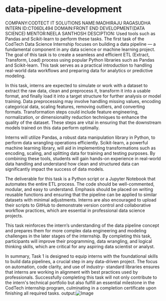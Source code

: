 # data-pipeline-development
COMPANY:CODTECT IT SOLUTIONS
NAME:MADHIRAJU RAGASUDHA
INTERN ID:CT06DL494
DOMAIN:FRONT END DEVELOPMENT(DATA SCIENCE)
MENTOR:NEELA SANTHOSH
DESCIPTION:
Used tools such as Pandas and Scikit-learn to perform these tasks.
The first task of the CodTech Data Science Internship focuses on building a data pipeline — a fundamental component in any data science or machine learning project. The goal of this task is to create a seamless and efficient ETL (Extract, Transform, Load) process using popular Python libraries such as Pandas and Scikit-learn. This task serves as a practical introduction to handling real-world data workflows and preparing data for analytics or predictive modeling.

In this task, interns are expected to simulate or work with a dataset to extract the raw data, clean and preprocess it, transform it into a usable format, and finally load it into a target structure for further analysis or model training. Data preprocessing may involve handling missing values, encoding categorical data, scaling features, removing outliers, and converting formats. Transformation steps could include feature engineering, normalization, or dimensionality reduction techniques to enhance the quality of the dataset. These steps are vital in ensuring that the downstream models trained on this data perform optimally.

Interns will utilize Pandas, a robust data manipulation library in Python, to perform data wrangling operations efficiently. Scikit-learn, a powerful machine learning library, will aid in implementing transformations such as encoding, scaling, and splitting data for training and testing purposes. By combining these tools, students will gain hands-on experience in real-world data handling and understand how clean and structured data can significantly impact the success of data models.

The deliverable for this task is a Python script or a Jupyter Notebook that automates the entire ETL process. The code should be well-commented, modular, and easy to understand. Emphasis should be placed on writing reusable functions and ensuring that the pipeline can be applied to similar datasets with minimal adjustments. Interns are also encouraged to upload their scripts to GitHub to demonstrate version control and collaborative workflow practices, which are essential in professional data science projects.

This task reinforces the intern’s understanding of the data pipeline concept and prepares them for more complex data engineering and modeling challenges in the later stages of the internship. By completing this task, participants will improve their programming, data wrangling, and logical thinking skills, which are critical for any aspiring data scientist or analyst.

In summary, Task 1 is designed to equip interns with the foundational skills to build data pipelines, a crucial step in any data-driven project. The focus on automation, code clarity, and use of industry-
standard libraries ensures that interns are working in alignment with best practices used by professionals. Successfully completing this task will not only contribute to the intern's technical portfolio but also fulfill an essential milestone in the CodTech internship program, culminating in a completion certificate upon finishing all required tasks.
output:![Image](https://github.com/user-attachments/assets/51b535a3-87b8-41d2-b65e-5ac58ff5f2d1)

